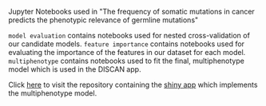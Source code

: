 Jupyter Notebooks used in "The frequency of somatic mutations in cancer predicts the phenotypic relevance of germline mutations"


`model evaluation` contains notebooks used for nested cross-validation of our candidate models.
`feature importance` contains notebooks used for evaluating the importance of the features in our dataset for each model.
`multiphenotype` contains notebooks used to fit the final, multiphenotype model which is used in the DISCAN app.

Click [here](https://github.com/edoardodraetta/discan) to visit the repository containing the [shiny app](https://shiny.rstudio.com/py/) which implements the multiphenotype model.

